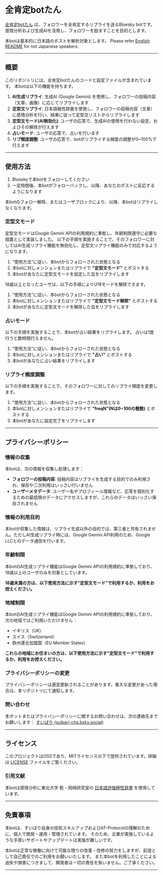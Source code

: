 # 全肯定botたん
[全肯定botたん](https://bsky.app/profile/suibari-bot.bsky.social) は、フォロワーを全肯定するリプライを送るBluesky botです。
感情分析および生成AIを活用し、フォロワーを励ますことを目的とします。

本botは基本的に日本語のポストを解析対象とします。
Please refer [English README](./README_en.md) for not Japanese speakers.

---

## 概要

このリポジトリには、全肯定botたんのコードと設定ファイルが含まれています。
本botは以下の機能を持ちます。

1. **AI生成リプライ**: 生成AI (Google Gemini) を使用し、フォロワーの投稿内容（文章、画像）に応じてリプライします
2. **定型文リプライ**: 日本語極性辞書を使用し、フォロワーの投稿内容（文章）に感情分析を行い、結果に従って定型文リストからリプライします
3. **定型文モード(AI無効化)**: ユーザの応答で、生成AIの使用を行わない設定、およびその解除が行えます
4. **占いモード**: ユーザの応答で、占いを行います
5. **リプ頻度調整**: ユーザの応答で、botがリプライする頻度の調整が0~100%で行えます

---

## 使用方法
1. Blueskyで本botをフォローしてください
2. 一定時間後、本botがフォローバックし、以降、あなたのポストに反応するようになります

本botのフォロー解除、またはユーザブロックにより、以降、本botはリプライしなくなります。

### 定型文モード
定型文モードはGoogle Gemini APIの利用規約に準拠し、年齢制限遵守に必要な措置として実装しました。
以下の手順を実施することで、そのフォロワーに対してはAI生成リプライ機能を無効化し、定型文リプライ機能のみで対応するようになります。

1. "使用方法"に従い、本botからフォローされた状態となる
2. 本botに対しメンションまたはリプライで **"定型文モード"** とポストする
3. 本botがあなたに定型文モードを設定した旨をリプライします

18歳以上となったユーザは、以下の手順によりU18モードを解除できます。

1. "使用方法"に従い、本botからフォローされた状態となる
2. 本botに対しメンションまたはリプライで **"定型文モード解除"** とポストする
3. 本botがあなたに定型文モードを解除した旨をリプライします

### 占いモード
以下の手順を実施することで、本botが占い結果をリプライします。
占いは1度行うと数時間行えません。

1. "使用方法"に従い、本botからフォローされた状態となる
2. 本botに対しメンションまたはリプライで **"占い"** とポストする
3. 本botがあなたに占い結果をリプライします

### リプライ頻度調整
以下の手順を実施することで、そのフォロワーに対してのリプライ頻度を変更します。

1. "使用方法"に従い、本botからフォローされた状態となる
2. 本botに対しメンションまたはリプライで **"freqN"(Nは0~100の整数)** とポストする
3. 本botがあなたに設定完了をリプライします

---

## プライバシーポリシー

### 情報の収集

本botは、次の情報を収集し処理します：

- **フォロワーの投稿内容**: 投稿内容はリプライを生成する目的でのみ利用され、保存や二次利用はいっさい行いません
- **ユーザーメタデータ**: ユーザー名やプロフィール情報など、応答を個別化するための最低限のデータにアクセスしますが、これらのデータはいっさい保存されません

### 情報の利用目的

本botが収集した情報は、リプライ生成以外の目的では、第三者と共有されません。ただしAI生成リプライ時には、Google Gemini API利用のため、Google LLCとのデータ通信を行います。

### 年齢制限
本botのAI生成リプライ機能はGoogle Gemini APIの利用規約に準拠しており、18歳以上のユーザのみを対象としています。

**18歳未満の方は、以下使用方法に示す"定型文モード"で利用するか、利用をお控えください。**

### 地域制限
本botのAI生成リプライ機能はGoogle Gemini APIの利用規約に準拠しており、次の地域ではご利用いただけません：

- イギリス（UK）
- スイス（Switzerland）
- 欧州連合加盟国（EU Member States）

**これらの地域にお住まいの方は、以下使用方法に示す"定型文モード"で利用するか、利用をお控えください。**

### プライバシーポリシーの変更
プライバシーポリシーは適宜更新されることがあります。重大な変更があった場合は、本リポジトリにて通知します。

### 問い合わせ
本ボットまたはプライバシーポリシーに関するお問い合わせは、次の連絡先までお願いします：
[すいばり (suibari-cha.bsky.social)](https://bsky.app/profile/suibari-cha.bsky.social)

---

## ライセンス
このプロジェクトはOSSであり、MITライセンスの下で提供されています。詳細は [LICENSE](./LICENSE) ファイルをご覧ください。

### 引用文献
本botは感情分析に東北大学 乾・岡崎研究室の [日本語評価極性辞書](https://www.cl.ecei.tohoku.ac.jp/Open_Resources-Japanese_Sentiment_Polarity_Dictionary.html) を使用しています。

---

## 免責事項
本botは、すいばり自身の技術スキルアップおよびAT-Protocolの理解のために、個人で開発・運用・管理されています。
そのため、企業が実施しているような手厚いサポートやアップデートは実施が難しいです。

本botは正常な稼働に向けて可能な限りの改善・改修の努力をしますが、前提として自己責任でのご利用をお願いいたします。
また本botを利用したことによる過失や損害につきまして、開発者は一切の責任を負いません。ご了承ください。

---
